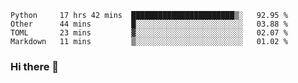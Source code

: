 <!--START_SECTION:waka-->
```text
Python     17 hrs 42 mins  ███████████████████████▒░   92.95 % 
Other      44 mins         █░░░░░░░░░░░░░░░░░░░░░░░░   03.88 % 
TOML       23 mins         ▓░░░░░░░░░░░░░░░░░░░░░░░░   02.07 % 
Markdown   11 mins         ▒░░░░░░░░░░░░░░░░░░░░░░░░   01.02 % 
```
<!--END_SECTION:waka-->

### Hi there 👋

<!--
**DnC275/DnC275** is a ✨ _special_ ✨ repository because its `README.md` (this file) appears on your GitHub profile.

Here are some ideas to get you started:

- 🔭 I’m currently working on ...
- 🌱 I’m currently learning ...
- 👯 I’m looking to collaborate on ...
- 🤔 I’m looking for help with ...
- 💬 Ask me about ...
- 📫 How to reach me: ...
- 😄 Pronouns: ...
- ⚡ Fun fact: ...
-->
